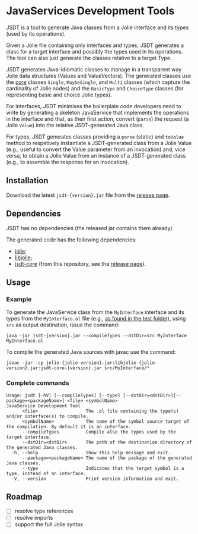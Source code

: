 # JavaServices Development Tools

JSDT is a tool to generate Java classes from a Jolie interface and its types (used by its operations).

Given a Jolie file containing only interfaces and types, JSDT generates a class for a target interface and possibly the types used in its operations. The tool can also just generate the classes relative to a target Type.

JSDT generates Java-idiomatic classes to manage in a transparent way Jolie data structures (Values and ValueVectors). The generated classes use the [core](https://github.com/thesave/JSDT/tree/main/src/core/java/jsdt/core) classes `Single`, `MaybeSingle`, and `Multi` classes (which capture the cardinality of Jolie nodes) and the `BasicType` and `ChoiceType` classes (for representing basic and choice Jolie types).

For interfaces, JSDT minimises the boilerplate code developers need to write by generating a skeleton JavaService that implements the operations in the interface and that, as their first action, convert (`parse`) the request (a Jolie `Value`) into the relative JSDT-generated Java class.

For types, JSDT generates classes providing a `parse` (static) and `toValue` method to respetively instantiate a JSDT-generated class from a Jolie Value (e.g., useful to convert the Value parameter from an invocation) and, vice versa, to obtain a Jolie Value from an instance of a JSDT-generated class (e.g., to assemble the response for an invocation).

## Installation

Download the latest `jsdt-{version}.jar` file from the [release page](https://github.com/thesave/JSDT/releases).

## Dependencies

JSDT has no dependencies (the released jar contains them already)

The generated code has the following dependencies:

- [jolie](https://mvnrepository.com/artifact/org.jolie-lang/jolie);
- [libjolie](https://mvnrepository.com/artifact/org.jolie-lang/libjolie);
- [jsdt-core](https://github.com/thesave/JSDT/releases) (from this repository, see the [release page](https://github.com/thesave/JSDT/releases)).

## Usage

### Example

To generate the JavaService class from the `MyInterface`  interface and its types from the `MyInterface.ol` file (e.g., [as found in the test folder](https://github.com/thesave/JSDT/tree/main/src/test/jolie)), using `src` as output destination, issue the command:

`java -jar jsdt-{version}.jar --compileTypes --dstDir=src MyInterface MyInterface.ol`

To compile the generated Java sources with javac use the command:

`javac -jar -cp jolie-{jolie-version}.jar:libjolie-{jolie-version}.jar:jsdt-core-{version}.jar src/MyInterface/*`

### Complete commands

```
Usage: jsdt [-hV] [--compileTypes] [--type] [--dstDir=<dstDir>][--package=<packageName>] <file> <symbolName>
JavaService Development Tool
      <file>                  The .ol file containing the type(s) and/or interface(s) to compile.
      <symbolName>            The name of the symbol source target of the compilation. By default it is an interface.
      --compileTypes          Compile also the types used by the target interface.
      --dstDir=<dstDir>       The path of the destination directory of the generated Java classes.
  -h, --help                  Show this help message and exit.
      --package=<packageName> The name of the package of the generated Java classes.
      --type                  Indicates that the target symbol is a type, instead of an interface.
  -V, --version               Print version information and exit.
```

## Roadmap

- [ ] resolve type references
- [ ] resolve imports 
- [ ] support the full Jolie syntax
